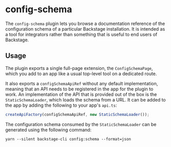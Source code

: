 # config-schema

The `config-schema` plugin lets you browse a documentation reference of the configuration schema of a particular Backstage installation. It is intended as a tool for integrators rather than something that is useful to end users of Backstage.

## Usage

The plugin exports a single full-page extension, the `ConfigSchemaPage`, which you add to an app like a usual top-level tool on a dedicated route.

It also exports a `configSchemaApiRef` without any default implementation, meaning that an API needs to be registered in the app for the plugin to work. An implementation of the API that is provided out of the box is the `StaticSchemaLoader`, which loads the schema from a URL. It can be added to the app by adding the following to your app's `api.ts`:

```ts
createApiFactory(configSchemaApiRef, new StaticSchemaLoader());
```

The configuration schema consumed by the `StaticSchemaLoader` can be generated using the following command:

```shell
yarn --silent backstage-cli config:schema --format=json
```
